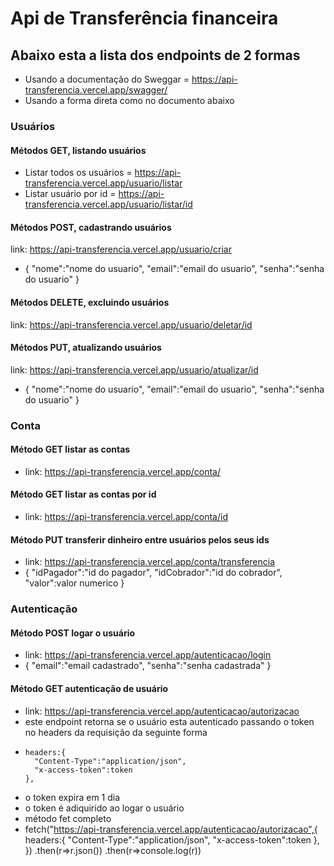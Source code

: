 # Api de Transferência financeira

## Abaixo esta a lista dos endpoints de 2 formas
* Usando  a documentação do Sweggar = https://api-transferencia.vercel.app/swagger/
* Usando a forma direta como no documento abaixo

### Usuários
#### Métodos GET, listando usuários
* Listar todos os usuários = https://api-transferencia.vercel.app/usuario/listar
* Listar usuário por id = https://api-transferencia.vercel.app/usuario/listar/id
#### Métodos POST, cadastrando usuários 
link: https://api-transferencia.vercel.app/usuario/criar
*  {
    "nome":"nome do usuario",
    "email":"email do usuario",
    "senha":"senha do usuario"
   }

#### Métodos DELETE, excluindo usuários    
link: https://api-transferencia.vercel.app/usuario/deletar/id
#### Métodos PUT, atualizando usuários    
link: https://api-transferencia.vercel.app/usuario/atualizar/id
*  {
    "nome":"nome do usuario",
    "email":"email do usuario",
    "senha":"senha do usuario"
   }

### Conta

#### Método GET listar as contas 
* link: https://api-transferencia.vercel.app/conta/
#### Método GET listar as contas por id
* link: https://api-transferencia.vercel.app/conta/id
#### Método PUT transferir dinheiro entre usuários pelos seus ids
* link: https://api-transferencia.vercel.app/conta/transferencia
* {
	"idPagador":"id do pagador",
    "idCobrador":"id do cobrador",
    "valor":valor numerico
  }

### Autenticação 

#### Método POST logar o usuário
* link: https://api-transferencia.vercel.app/autenticacao/login
* {
	"email":"email cadastrado",
	"senha":"senha cadastrada"
  }
#### Método GET autenticação de usuário
* link: https://api-transferencia.vercel.app/autenticacao/autorizacao
* este endpoint retorna se o usuário esta autenticado passando o token no headers da requisição da seguinte forma
*     headers:{
        "Content-Type":"application/json",
        "x-access-token":token
      },  
* o token expira em 1 dia      
* o token é adiquirido ao logar o usuário
* método fet completo 
* fetch("https://api-transferencia.vercel.app/autenticacao/autorizacao",{
      headers:{
        "Content-Type":"application/json",
        "x-access-token":token
      },
    })
    .then(r=>r.json())
    .then(r=>console.log(r))
